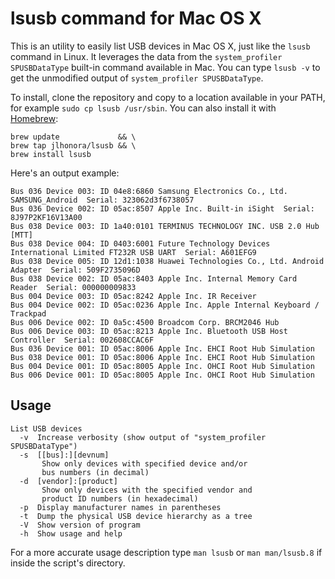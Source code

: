 lsusb command for Mac OS X
==========================

This is an utility to easily list USB devices in Mac OS X, just like the `lsusb` command in Linux. It leverages the data from the `system_profiler SPUSBDataType` built-in command available in Mac. You can type `lsusb -v` to get the unmodified output of `system_profiler SPUSBDataType`.

To install, clone the repository and copy to a location available in your PATH, for example `sudo cp lsusb /usr/sbin`. You can also install it with [Homebrew](http://brew.sh):

```
brew update             && \
brew tap jlhonora/lsusb && \
brew install lsusb
```

Here's an output example:

```
Bus 036 Device 003: ID 04e8:6860 Samsung Electronics Co., Ltd. SAMSUNG_Android  Serial: 323062d3f6738057
Bus 036 Device 002: ID 05ac:8507 Apple Inc. Built-in iSight  Serial: 8J97P2KF16V13A00
Bus 038 Device 003: ID 1a40:0101 TERMINUS TECHNOLOGY INC. USB 2.0 Hub [MTT] 
Bus 038 Device 004: ID 0403:6001 Future Technology Devices International Limited FT232R USB UART  Serial: A601EFG9
Bus 038 Device 005: ID 12d1:1038 Huawei Technologies Co., Ltd. Android Adapter  Serial: 509F2735096D
Bus 038 Device 002: ID 05ac:8403 Apple Inc. Internal Memory Card Reader  Serial: 000000009833
Bus 004 Device 003: ID 05ac:8242 Apple Inc. IR Receiver 
Bus 004 Device 002: ID 05ac:0236 Apple Inc. Apple Internal Keyboard / Trackpad 
Bus 006 Device 002: ID 0a5c:4500 Broadcom Corp. BRCM2046 Hub 
Bus 006 Device 003: ID 05ac:8213 Apple Inc. Bluetooth USB Host Controller  Serial: 002608CCAC6F
Bus 036 Device 001: ID 05ac:8006 Apple Inc. EHCI Root Hub Simulation 
Bus 038 Device 001: ID 05ac:8006 Apple Inc. EHCI Root Hub Simulation 
Bus 004 Device 001: ID 05ac:8005 Apple Inc. OHCI Root Hub Simulation 
Bus 006 Device 001: ID 05ac:8005 Apple Inc. OHCI Root Hub Simulation
```

## Usage ##

```
List USB devices
  -v  Increase verbosity (show output of "system_profiler SPUSBDataType")
  -s  [[bus]:][devnum]
       Show only devices with specified device and/or
       bus numbers (in decimal)
  -d  [vendor]:[product]
       Show only devices with the specified vendor and
       product ID numbers (in hexadecimal)
  -p  Display manufacturer names in parentheses
  -t  Dump the physical USB device hierarchy as a tree
  -V  Show version of program
  -h  Show usage and help
```

For a more accurate usage description type `man lsusb` or `man man/lsusb.8` if inside the script's directory.
